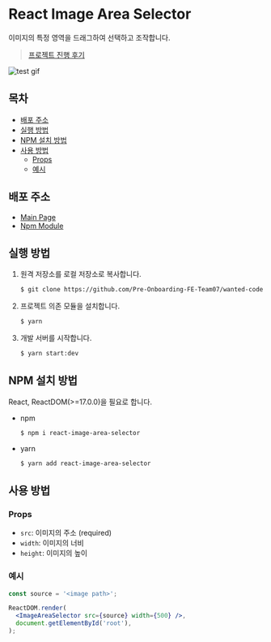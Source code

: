 # React Image Area Selector <!-- omit in toc -->

이미지의 특정 영역을 드래그하여 선택하고 조작합니다.

>[프로젝트 진행 후기](./project.md)

![test gif](assets/test.gif)

## 목차 <!-- omit in toc -->

- [배포 주소](#배포-주소)
- [실행 방법](#실행-방법)
- [NPM 설치 방법](#npm-설치-방법)
- [사용 방법](#사용-방법)
  - [Props](#props)
  - [예시](#예시)

## 배포 주소

- [Main Page](https://wanted-codestates-project-7-5-2.surge.sh)
- [Npm Module](https://www.npmjs.com/package/react-image-area-selector)

## 실행 방법

1. 원격 저장소를 로컬 저장소로 복사합니다.
   ```sh
   $ git clone https://github.com/Pre-Onboarding-FE-Team07/wanted-codestates-project-7-5-2.git
   ```

2. 프로젝트 의존 모듈을 설치합니다.
   ```sh
   $ yarn
   ```

3. 개발 서버를 시작합니다.
   ```sh
   $ yarn start:dev
   ```

## NPM 설치 방법

React, ReactDOM(>=17.0.0)을 필요로 합니다.

- npm
  ```sh
  $ npm i react-image-area-selector
  ```
- yarn
  ```sh
  $ yarn add react-image-area-selector
  ```

## 사용 방법

### Props

- `src`: 이미지의 주소 (required)
- `width`: 이미지의 너비
- `height`: 이미지의 높이

### 예시

```jsx
const source = '<image path>';

ReactDOM.render(
  <ImageAreaSelector src={source} width={500} />,
  document.getElementById('root'),
);
```
